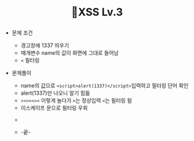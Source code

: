 # <p align="center">🎁XSS Lv.3</p>
- 문제 조건
  - 경고창에 1337 띄우기
  - 매개변수 name의 값이 화면에 그대로 들어남
  - ```<``` 필터링

- 문제풀이<br/>
  - name의 값으로 ```<script>alert(1337)</script>```입력하고 필터링 단어 확인
  - alert(1337)만 나오니 알기 힘듦
  - ```><>><><``` 이렇게 놀다가 ```>```는 정상입력 ```<```는 필터링 됨
  - 이스케이프 문으로 필터링 우회
  - ```%0a<script>alter(1337)</script>
  - -끝-